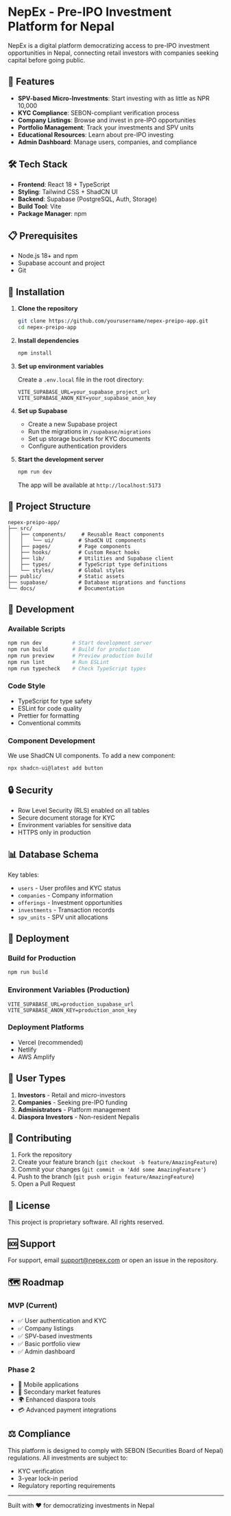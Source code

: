 # NepEx - Pre-IPO Investment Platform for Nepal

NepEx is a digital platform democratizing access to pre-IPO investment opportunities in Nepal, connecting retail investors with companies seeking capital before going public.

## 🚀 Features

- **SPV-based Micro-Investments**: Start investing with as little as NPR 10,000
- **KYC Compliance**: SEBON-compliant verification process
- **Company Listings**: Browse and invest in pre-IPO opportunities
- **Portfolio Management**: Track your investments and SPV units
- **Educational Resources**: Learn about pre-IPO investing
- **Admin Dashboard**: Manage users, companies, and compliance

## 🛠️ Tech Stack

- **Frontend**: React 18 + TypeScript
- **Styling**: Tailwind CSS + ShadCN UI
- **Backend**: Supabase (PostgreSQL, Auth, Storage)
- **Build Tool**: Vite
- **Package Manager**: npm

## 📋 Prerequisites

- Node.js 18+ and npm
- Supabase account and project
- Git

## 🔧 Installation

1. **Clone the repository**
   ```bash
   git clone https://github.com/yourusername/nepex-preipo-app.git
   cd nepex-preipo-app
   ```

2. **Install dependencies**
   ```bash
   npm install
   ```

3. **Set up environment variables**
   
   Create a `.env.local` file in the root directory:
   ```env
   VITE_SUPABASE_URL=your_supabase_project_url
   VITE_SUPABASE_ANON_KEY=your_supabase_anon_key
   ```

4. **Set up Supabase**
   
   - Create a new Supabase project
   - Run the migrations in `/supabase/migrations`
   - Set up storage buckets for KYC documents
   - Configure authentication providers

5. **Start the development server**
   ```bash
   npm run dev
   ```

   The app will be available at `http://localhost:5173`

## 📁 Project Structure

```
nepex-preipo-app/
├── src/
│   ├── components/     # Reusable React components
│   │   └── ui/        # ShadCN UI components
│   ├── pages/         # Page components
│   ├── hooks/         # Custom React hooks
│   ├── lib/           # Utilities and Supabase client
│   ├── types/         # TypeScript type definitions
│   └── styles/        # Global styles
├── public/            # Static assets
├── supabase/          # Database migrations and functions
└── docs/              # Documentation
```

## 🧪 Development

### Available Scripts

```bash
npm run dev          # Start development server
npm run build        # Build for production
npm run preview      # Preview production build
npm run lint         # Run ESLint
npm run typecheck    # Check TypeScript types
```

### Code Style

- TypeScript for type safety
- ESLint for code quality
- Prettier for formatting
- Conventional commits

### Component Development

We use ShadCN UI components. To add a new component:

```bash
npx shadcn-ui@latest add button
```

## 🔒 Security

- Row Level Security (RLS) enabled on all tables
- Secure document storage for KYC
- Environment variables for sensitive data
- HTTPS only in production

## 📊 Database Schema

Key tables:
- `users` - User profiles and KYC status
- `companies` - Company information
- `offerings` - Investment opportunities
- `investments` - Transaction records
- `spv_units` - SPV unit allocations

## 🚀 Deployment

### Build for Production

```bash
npm run build
```

### Environment Variables (Production)

```env
VITE_SUPABASE_URL=production_supabase_url
VITE_SUPABASE_ANON_KEY=production_anon_key
```

### Deployment Platforms

- Vercel (recommended)
- Netlify
- AWS Amplify

## 📱 User Types

1. **Investors** - Retail and micro-investors
2. **Companies** - Seeking pre-IPO funding
3. **Administrators** - Platform management
4. **Diaspora Investors** - Non-resident Nepalis

## 🤝 Contributing

1. Fork the repository
2. Create your feature branch (`git checkout -b feature/AmazingFeature`)
3. Commit your changes (`git commit -m 'Add some AmazingFeature'`)
4. Push to the branch (`git push origin feature/AmazingFeature`)
5. Open a Pull Request

## 📄 License

This project is proprietary software. All rights reserved.

## 🆘 Support

For support, email support@nepex.com or open an issue in the repository.

## 🗺️ Roadmap

### MVP (Current)
- ✅ User authentication and KYC
- ✅ Company listings
- ✅ SPV-based investments
- ✅ Basic portfolio view
- ✅ Admin dashboard

### Phase 2
- 📱 Mobile applications
- 💱 Secondary market features
- 🌍 Enhanced diaspora tools
- 💳 Advanced payment integrations

## ⚖️ Compliance

This platform is designed to comply with SEBON (Securities Board of Nepal) regulations. All investments are subject to:
- KYC verification
- 3-year lock-in period
- Regulatory reporting requirements

---

Built with ❤️ for democratizing investments in Nepal